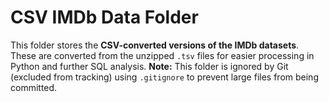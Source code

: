 # CSV IMDb Data Folder
This folder stores the **CSV-converted versions of the IMDb datasets**. 
These are converted from the unzipped `.tsv` files for easier processing in Python and further SQL analysis.
**Note:** This folder is ignored by Git (excluded from tracking) using `.gitignore` to prevent large files from being committed.
